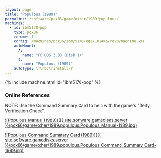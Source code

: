 ```yaml
---
layout: page
title: "Populous (1989)"
permalink: /software/pcx86/game/other/1989/populous/
machines:
  - id: ibm5170-pop
    type: pcx86
    resume: 1
    config: /machines/pcx86/ibm/5170/ega/1024kb/rev3/machine.xml
    autoMount:
      A:
        name: "PC DOS 3.30 (Disk 1)"
      B:
        name: "Populous (1989)"
    autoType: \r\rb:\rinstall\r
---
```


{% include machine.html id="ibm5170-pop" %}

### Online References

NOTE: Use the Command Summary Card to help with the game's "Deity Verification Check".

[![Populous Manual (1989)]({{ site.software.gamedisks.server }}/pcx86/game/other/1989/populous/Populous_Manual-1989.jpg)](https://archive.org/details/populous-manual)

[![Populous Command Summary Card (1989)]({{ site.software.gamedisks.server }}/pcx86/game/other/1989/populous/Populous_Command_Summary_Card-1989.jpg)](https://archive.org/details/popccskuifdhg)
